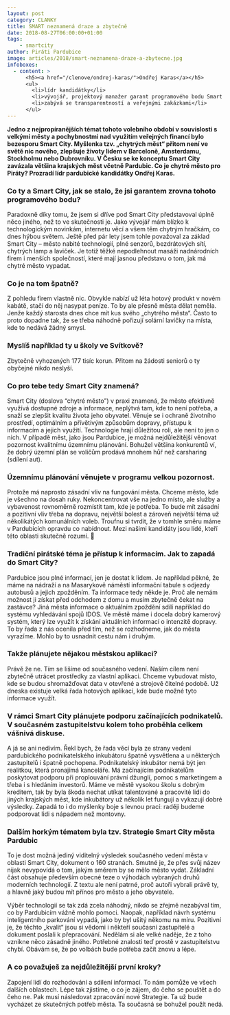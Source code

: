 ```yaml
---
layout: post
category: CLANKY
title: SMART neznamená draze a zbytečně
date: 2018-08-27T06:00:00+01:00
tags:
    - smartcity
author: Piráti Pardubice
image: articles/2018/smart-neznamena-draze-a-zbytecne.jpg
infoboxes:
  - content: >
      <h5><a href="/clenove/ondrej-karas/">Ondřej Karas</a></h5>
      <ul>
        <li>lídr kandidátky</li>
        <li>vývojář, projektový manažer garant programového bodu Smart City</li>
        <li>zabývá se transparentností a veřejnými zakázkami</li>
      </ul>
---
```


**Jedno z nejpropíranějších témat tohoto volebního období v souvislosti s velkými
městy a pochybnostmi nad využitím veřejných financí bylo bezesporu Smart City.
Myšlenka tzv. „chytrých měst“ přitom není ve světě nic nového, zlepšuje životy
lidem v Barceloně, Amsterdamu, Stockholmu nebo Dubrovníku. V Česku se ke
konceptu Smart City zavázala většina krajských měst včetně Pardubic. Co je
chytré město pro Piráty? Prozradí lídr pardubické kandidátky Ondřej Karas.**

### Co ty a Smart City, jak se stalo, že jsi garantem zrovna tohoto programového bodu?

Paradoxně díky tomu, že jsem si dříve pod Smart City představoval úplně něco
jiného, než to ve skutečnosti je. Jako vývojář mám blízko k technologickým
novinkám, internetu věcí a všem těm chytrým hračkám, co dnes hýbou světem. Ještě
před pár lety jsem tohle považoval za základ Smart City – město nabité
technologií, plné senzorů, bezdrátových sítí, chytrých lamp a laviček. Je totiž
těžké nepodlehnout masáži nadnárodních firem i menších společností, které mají
jasnou představu o tom, jak má chytré město vypadat.

### Co je na tom špatně?

Z pohledu firem vlastně nic. Obvykle nabízí už léta hotový produkt v novém
kabátě, stačí do něj nasypat peníze. To by ale přesně města dělat neměla. Jenže
každý starosta dnes chce mít kus svého „chytrého města“. Často to proto dopadne
tak, že se třeba náhodně pořizují solární lavičky na místa, kde to nedává žádný
smysl.

### Myslíš například ty u školy ve Svítkově? 

Zbytečně vyhozených 177 tisíc korun. Přitom na žádosti seniorů o ty obyčejné nikdo neslyší.

### Co pro tebe tedy Smart City znamená?

Smart City (doslova “chytré město”) v praxi znamená, že město efektivně využívá
dostupné zdroje a informace, neplýtvá tam, kde to není potřeba, a snaží se
zlepšit kvalitu života jeho obyvatel. Věnuje se i ochraně životního prostředí,
optimálním a přívětivým způsobům dopravy, přístupu k informacím a jejich
využití. Technologie hrají důležitou roli, ale není to jen o nich. V případě
měst, jako jsou Pardubice, je možná nejdůležitější věnovat pozornost kvalitnímu
územnímu plánování. Bohužel většina konkurentů ví, že dobrý územní plán se
voličům prodává mnohem hůř než carsharing (sdílení aut).

### Územnímu plánování věnujete v programu velkou pozornost.

Protože má naprosto zásadní vliv na fungování města. Chceme město, kde je
všechno na dosah ruky. Nekoncentrovat vše na jedno místo, ale služby a
vybavenost rovnoměrně rozmístit tam, kde je potřeba. To bude mít zásadní a
pozitivní vliv třeba na dopravu, největší bolest a zároveň největší téma už
několikátých komunálních voleb. Troufnu si tvrdit, že v tomhle směru máme v
Pardubicích opravdu co nabídnout. Mezi našimi kandidáty jsou lidé, kteří této
oblasti skutečně rozumí.

### Tradiční pirátské téma je přístup k informacím. Jak to zapadá do Smart City?

Pardubice jsou plné informací, jen je dostat k lidem. Je například pěkné, že
máme na nádraží a na Masarykově náměstí informační tabule s odjezdy autobusů a
jejich zpožděním. Ta informace tedy někde je. Proč ale nemám možnost ji získat
před odchodem z domu a musím zbytečně čekat na zastávce? Jiná města informace o
aktuálním zpoždění sdílí například do systému vyhledávání spojů IDOS. Ve městě
máme i docela dobrý kamerový systém, který lze využít k získání aktuálních
informací o intenzitě dopravy. To by řada z nás ocenila před tím, než se
rozhodneme, jak do města vyrazíme. Mohlo by to usnadnit cestu nám i druhým.

### Takže plánujete nějakou městskou aplikaci?

Právě že ne. Tím se lišíme od současného vedení. Naším cílem není zbytečně
utrácet prostředky za vlastní aplikaci. Chceme vybudovat místo, kde se budou
shromažďovat data v otevřené a strojově čitelné podobě. Už dneska existuje velká
řada hotových aplikací, kde bude možné tyto informace využít.

### V rámci Smart City plánujete podporu začínajících podnikatelů. V současném zastupitelstvu kolem toho proběhla celkem vášnivá diskuse.

A já se ani nedivím. Řekl bych, že řada věcí byla ze strany vedení pardubického
podnikatelského inkubátoru špatně vysvětlena a u některých zastupitelů i špatně
pochopena. Podnikatelský inkubátor nemá být jen realitkou, která pronajímá
kanceláře. Má začínajícím podnikatelům poskytovat podporu při proplouvání právní
džunglí, pomoc s marketingem a třeba i s hledáním investorů. Máme ve městě
vysokou školu s dobrým kreditem, tak by byla škoda nechat utíkat talentované a
pracovité lidi do jiných krajských měst, kde inkubátory už několik let fungují a
vykazují dobré výsledky. Zapadá to i do myšlenky boje s levnou prací: raději
budeme podporovat lidi s nápadem než montovny.

### Dalším horkým tématem byla tzv. Strategie Smart City města Pardubic

To je dost možná jediný viditelný výsledek současného vedení města v oblasti
Smart City, dokument o 160 stranách. Smutné je, že přes svůj název nijak
nevypovídá o tom, jakým směrem by se mělo město vydat. Základní část obsahuje
především obecné teze o výhodách vybraných druhů moderních technologií. Z textu
ale není patrné, proč autoři vybrali právě ty, a hlavně jaký budou mít přínos
pro město a jeho obyvatele.

Výběr technologií se tak zdá zcela náhodný, nikdo se zřejmě nezabýval tím, co by
Pardubicím vážně mohlo pomoci. Naopak, například návrh systému inteligentního
parkování vypadá, jako by byl ušitý někomu na míru. Pozitivní je, že těchto
„kvalit“ jsou si vědomi i někteří současní zastupitelé a dokument poslali k
přepracování. Nedělám si ale velké naděje, že z toho vznikne něco zásadně
jiného. Potřebné znalosti teď prostě v zastupitelstvu chybí. Obávám se, že po
volbách bude potřeba začít znovu a lépe.

### A co považuješ za nejdůležitější první kroky?

Zapojení lidí do rozhodování a sdílení informací. To nám pomůže ve všech dalších
oblastech. Lépe tak zjistíme, o co je zájem, do čeho se pouštět a do čeho ne.
Pak musí následovat zpracování nové Strategie. Ta už bude vycházet ze skutečných
potřeb města. Ta současná se bohužel použít nedá.
